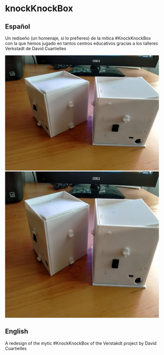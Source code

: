 # knockKnockBox
## Español

Un rediseño (un homenaje, si lo prefieres) de la mítica #KnockKnockBox con la que hemos jugado en tantos centros educativos gracias a los talleres Verkstadt de David Cuartielles

![Imagen de KnockknockBox](/IMAGENES/IMG20220108172201.jpg)
<img src="./IMAGENES/IMG20220108172201.jpg" width="640" height="480" />

## English

A redesign of the mytic #KnockKnockBox of the Verstakdt project by David Cuartielles
